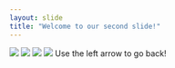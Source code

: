 ```yaml
---
layout: slide
title: "Welcome to our second slide!"
---
```

![](https://git.io/Doge) ![](https://git.io/Doge) ![](https://git.io/Doge) ![](https://git.io/Doge)
Use the left arrow to go back!
